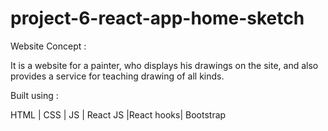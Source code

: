 # project-6-react-app-home-sketch

Website Concept :

 It is a website for a painter, who displays his drawings on the site, and also provides a
 service for teaching drawing of all kinds.

Built using : 

HTML | CSS | JS | React JS |React hooks| Bootstrap
